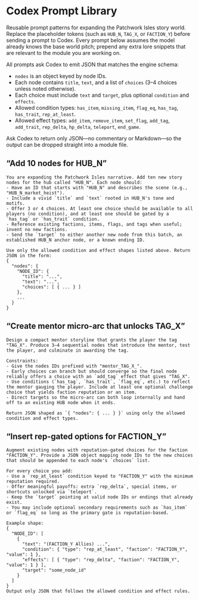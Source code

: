 # Codex Prompt Library

Reusable prompt patterns for expanding the Patchwork Isles story world. Replace the placeholder tokens (such as `HUB_N`, `TAG_X`, or `FACTION_Y`) before sending a prompt to Codex. Every prompt below assumes the model already knows the base world pitch; prepend any extra lore snippets that are relevant to the module you are working on.

All prompts ask Codex to emit JSON that matches the engine schema:

- `nodes` is an object keyed by node IDs.
- Each node contains `title`, `text`, and a list of `choices` (3–4 choices unless noted otherwise).
- Each choice must include `text` and `target`, plus optional `condition` and `effects`.
- Allowed condition types: `has_item`, `missing_item`, `flag_eq`, `has_tag`, `has_trait`, `rep_at_least`.
- Allowed effect types: `add_item`, `remove_item`, `set_flag`, `add_tag`, `add_trait`, `rep_delta`, `hp_delta`, `teleport`, `end_game`.

Ask Codex to return only JSON—no commentary or Markdown—so the output can be dropped straight into a module file.

## “Add 10 nodes for HUB_N”
```
You are expanding the Patchwork Isles narrative. Add ten new story nodes for the hub called "HUB_N". Each node should:
- Have an ID that starts with "HUB_N" and describes the scene (e.g., "HUB_N_market_heist").
- Include a vivid `title` and `text` rooted in HUB_N's tone and motifs.
- Offer 3 or 4 choices. At least one choice should be available to all players (no condition), and at least one should be gated by a `has_tag` or `has_trait` condition.
- Reference existing factions, items, flags, and tags when useful; invent no new factions.
- Send the `target` to either another new node from this batch, an established HUB_N anchor node, or a known ending ID.

Use only the allowed condition and effect shapes listed above. Return JSON in the form:
{
  "nodes": {
    "NODE_ID": {
      "title": "...",
      "text": "...",
      "choices": [ { ... } ]
    },
    ...
  }
}
```

## “Create mentor micro-arc that unlocks TAG_X”
```
Design a compact mentor storyline that grants the player the tag "TAG_X". Produce 3–4 sequential nodes that introduce the mentor, test the player, and culminate in awarding the tag.

Constraints:
- Give the nodes IDs prefixed with "mentor_TAG_X_".
- Early choices can branch but should converge so the final node reliably offers a choice with an `add_tag` effect that gives "TAG_X".
- Use conditions (`has_tag`, `has_trait`, `flag_eq`, etc.) to reflect the mentor gauging the player. Include at least one optional challenge choice that yields faction reputation or an item.
- Direct targets so the micro-arc can both loop internally and hand off to an existing HUB node when it ends.

Return JSON shaped as `{ "nodes": { ... } }` using only the allowed condition and effect types.
```

## “Insert rep-gated options for FACTION_Y”
```
Augment existing nodes with reputation-gated choices for the faction "FACTION_Y". Provide a JSON object mapping node IDs to the new choices that should be appended to each node's `choices` list.

For every choice you add:
- Use a `rep_at_least` condition keyed to "FACTION_Y" with the minimum reputation required.
- Offer meaningful payoffs: extra `rep_delta`, special items, or shortcuts unlocked via `teleport`.
- Keep the `target` pointing at valid node IDs or endings that already exist.
- You may include optional secondary requirements such as `has_item` or `flag_eq` so long as the primary gate is reputation-based.

Example shape:
{
  "NODE_ID": [
    {
      "text": "(FACTION_Y Allies) ...",
      "condition": { "type": "rep_at_least", "faction": "FACTION_Y", "value": 1 },
      "effects": [ { "type": "rep_delta", "faction": "FACTION_Y", "value": 1 } ],
      "target": "some_node_id"
    }
  ]
}
Output only JSON that follows the allowed condition and effect rules.
```

